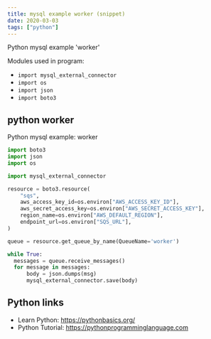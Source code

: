 ```yaml
---
title: mysql example worker (snippet)
date: 2020-03-03
tags: ["python"]
---
```

Python mysql example 'worker'


Modules used in program: 
* `import mysql_external_connector`
* `import os`
* `import json`
* `import boto3`

## python worker

Python mysql example: worker

```python
import boto3
import json
import os

import mysql_external_connector

resource = boto3.resource(
    "sqs",
    aws_access_key_id=os.environ["AWS_ACCESS_KEY_ID"],
    aws_secret_access_key=os.environ["AWS_SECRET_ACCESS_KEY"],
    region_name=os.environ["AWS_DEFAULT_REGION"],
    endpoint_url=os.environ["SQS_URL"],
)

queue = resource.get_queue_by_name(QueueName='worker')

while True:
  messages = queue.receive_messages()
  for message in messages:
      body = json.dumps(msg)
      mysql_external_connector.save(body)


```

## Python links

- Learn Python: https://pythonbasics.org/
- Python Tutorial: https://pythonprogramminglanguage.com

